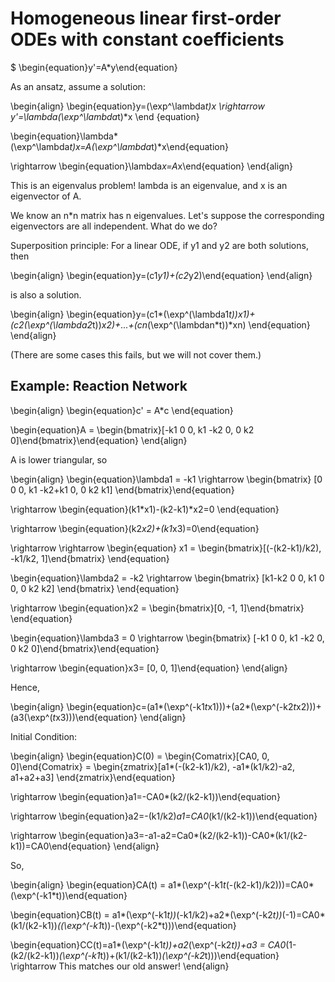 # Homogeneous linear first-order ODEs with constant coefficients
$
\begin{equation}y'=A*y\end{equation}

As an ansatz, assume a solution: 

\begin{align}
\begin{equation}y=(\exp^\lambda*t)*x \rightarrow y'=\lambda*(\exp^\lambda*t)*x  \end {equation}

\begin{equation}\lambda*(\exp^\lambda*t)*x=A*(\exp^\lambda*t)*x\end{equation} 

\rightarrow \begin{equation}\lambda*x=A*x\end{equation}
\end{align}

 This is an eigenvalus problem! lambda is an eigenvalue, and x is an eigenvector of A.

We know an n*n matrix has n eigenvalues. Let's suppose the corresponding eigenvectors are all independent. What do we do?

Superposition principle: For a linear ODE, if y1 and y2 are both solutions, then

\begin{align} 
\begin{equation}y=(c1*y1)+(c2*y2)\end{equation}
\end{align}

is also a solution.

\begin{align}
\begin{equation}y=(c1*(\exp^(\lambda1*t))*x1)+(c2*(\exp^(\lambda2*t))*x2)+...+(cn*(\exp^(\lambdan*t))*xn) \end{equation}
\end{align}

(There are some cases this fails, but we will not cover them.)


## Example: Reaction Network

\begin{align}
\begin{equation}c' = A*c \end{equation}

\begin{equation}A = \begin{bmatrix}[-k1 0 0, k1 -k2 0, 0 k2 0]\end{bmatrix}\end{equation}
\end{align}

A is lower triangular, so

\begin{align}
\begin{equation}\lambda1 = -k1 \rightarrow \begin{bmatrix} [0 0 0, k1 -k2+k1 0, 0 k2 k1] \end{bmatrix}\end{equation}

\rightarrow \begin{equation}(k1*x1)-(k2-k1)*x2=0 \end{equation}

\rightarrow \begin{equation}(k2*x2)+(k1*x3)=0\end{equation}

\rightarrow \rightarrow \begin{equation} x1 = \begin{bmatrix}[(-(k2-k1)/k2), -k1/k2, 1]\end{bmatrix} \end{equation}

\begin{equation}\lambda2 = -k2 \rightarrow \begin{bmatrix} [k1-k2 0 0, k1 0 0, 0 k2 k2] \end{bmatrix} \end{equation}

\rightarrow \begin{equation}x2 = \begin{bmatrix}[0, -1, 1]\end{bmatrix} \end{equation}

\begin{equation}\lambda3 = 0 \rightarrow \begin{bmatrix} [-k1 0 0, k1 -k2 0, 0 k2 0]\end{bmatrix}\end{equation}

\rightarrow \begin{equation}x3= [0, 0, 1]\end{equation} 
\end{align}

Hence,

\begin{align}
\begin{equation}c=(a1*(\exp^(-k1*t*x1)))+(a2*(\exp^(-k2*t*x2)))+(a3(\exp^(*t*x3)))\end{equation}
\end{align}

Initial Condition:

\begin{align}
\begin{equation}C(0) = \begin{Comatrix}[CA0, 0, 0]\end{Comatrix} = \begin{zmatrix}[a1*(-(k2-k1)/k2), -a1*(k1/k2)-a2, a1+a2+a3] \end{zmatrix}\end{equation} 

\rightarrow \begin{equation}a1=-CA0*(k2/(k2-k1))\end{equation}

\rightarrow \begin{equation}a2=-(k1/k2)*a1=CA0*(k1/(k2-k1))\end{equation}

\rightarrow \begin{equation}a3=-a1-a2=Ca0*(k2/(k2-k1))-CA0*(k1/(k2-k1))=CA0\end{equation}
\end{align}

So,

\begin{align}
\begin{equation}CA(t) = a1*(\exp^(-k1*t*(-(k2-k1)/k2)))=CA0*(\exp^(-k1*t))\end{equation}

\begin{equation}CB(t) = a1*(\exp^(-k1*t))*(-k1/k2)+a2*(\exp^(-k2*t))*(-1)=CA0*(k1/(k2-k1))*((\exp^(-k1*t))-(\exp^(-k2*t)))\end{equation}

\begin{equation}CC(t)=a1*(\exp^(-k1*t))+a2*(\exp^(-k2*t))+a3 = CA0*(1-(k2/(k2-k1))*(\exp^(-k1*t))+(k1/(k2-k1))*(\exp^(-k2*t)))\end{equation} \rightarrow This matches our old answer!
\end{align}
